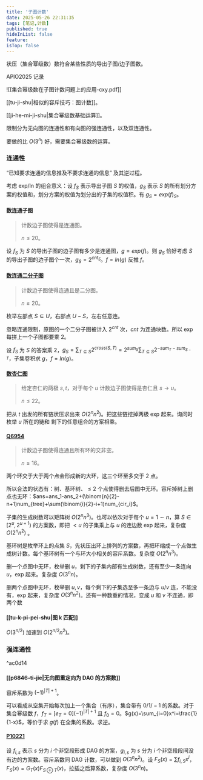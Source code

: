 ```yaml
---
title: '子图计数'
date: 2025-05-26 22:31:35
tags: [笔记,计数]
published: true
hideInList: false
feature: 
isTop: false
---
```

状压（集合幂级数）数符合某些性质的导出子图/边子图数。

APIO2025 记录

![[集合幂级数在子图计数问题上的应用-cxy.pdf]]

[[tu-ji-shu|相似的容斥技巧：图计数]]。

[[ji-he-mi-ji-shu|集合幂级数基础运算]]。

限制分为无向图的连通性和有向图的强连通性，以及双连通性。

要做的比 $O(3^n)$ 好，需要集合幂级数的运算。

### 连通性

“已知要求连通的信息推及不要求连通的信息” 及其逆过程。

考虑 exp/ln 的组合意义：设 $f_S$ 表示导出子图 $S$ 的权值，$g_S$ 表示 $S$ 的所有划分方案的权值和，划分方案的权值为划分出的子集的权值积。有 $g_S=exp (f)_S$。

#### 数连通子图

> 计数边子图使得是连通图。
>
> $n\le 20$。

设 $f_S$ 为 $S$ 的导出子图的边子图有多少是连通图，$g=exp(f)$。则 $g_S$ 恰好考虑 $S$ 的导出子图的边子图个一次，$g_S=2^{cnt_S}$。$f=ln(g)$ 反推 $f$。

#### [数连通二分子图](https://www.luogu.com.cn/problem/AT_arc105_f)

> 计数边子图使得连通且是二分图。
>
> $n\le 20$。

枚举左部点 $S\subseteq U$，右部点 $U-S$，左右任意连。

忽略连通限制，原图的一个二分子图被计入 $2^{cnt}$ 次，$cnt$ 为连通块数。所以 exp 每拼上一个子图都要乘 $2$。

设 $f_S$ 为 $S$ 的答案乘 $2$，$g_S=\sum_{T\subseteq S}2^{cross(S,T)}=2^{sum_S}\sum_{T\subseteq S} 2^{-sum_T-sum_{S-T}}$，子集卷积求 $g$，$f=ln(g)$。

#### [数杏仁图](https://qoj.ac/contest/1092/problem/5411) 

> 给定杏仁的两极 $s,t$，对于每个 $u$ 计数边子图使得是杏仁且 $s\to u$。
>
> $n\le 22$。

把从 $t$ 出发的所有链状压求出来 $O(2^nn^2)$。把这些链挖掉两极 exp 起来。询问时枚举 $u$ 所在的链和 剩下的任意组合的方案相乘。

#### [Q6954](https://qoj.ac/contest/1315/problem/6954)

>计数边子图使得连通且所有环的交非空。
>
>$n\le 16$。

两个环交于大于两个点会形成新的大环，这三个环至多交于 $2$ 点。

所以合法的状态有：树、基环树、$\le 2$ 个点使得删去后图中无环。容斥掉树上删点也无环：$ans=ans_1-ans_2+(\binom{n}{2}-n+1)num_{tree}+\sum(\binom{i}{2}-i+1)num_{cir_i}$。

子集的生成树数可以矩阵树 $O(2^nn^3)$。也可以依次对于每个 $u=1\sim n$，算 $S\in[2^u,2^{u+1})$ 的方案数，即把 $<u$ 的子集乘上与 $u$ 的连边数 exp 起来，复杂度 $O(2^nn^2)$ 。

基环树是枚举环上的点集 $S$，先状压出环上排列的方案数，再把环缩成一个点做生成树计数。每个基环树有一个与环大小相关的容斥系数。复杂度 $O(2^nn^3)$。

删一个点图中无环，枚举删 $u$，剩下的子集内部有生成树数，还有至少一条连向 $u$，exp 起来。复杂度 $O(3^nn)$。

删两个点图中无环，枚举删 $u,v$，每个剩下的子集选至多一条边与 $u/v$ 连，不能没有，exp 起来，复杂度 $O(3^nn^2)$。还有一种数重的情况，变成 $u$ 和 $v$ 不连通，即两个数

#### [[tu-k-pi-pei-shu|图 k 匹配]]

$O(3^{n/2})$ 加速到 $O(2^{n/2}n^2)$。

### 强连通性

^ac0d14

#### [[p6846-ti-jie|无向图重定向为 DAG 的方案数]]

容斥系数为 $(-1)^{|T|+1}$。

可以看成从空集开始每次加上一个集合（有序），集合带有 $0/1/-1$ 的系数。对于集合幂级数 $f$，$f_T=[e_T=0](-1)^{|T|+1}$ 且 $f_0=0$。$g(x)=\sum_{i=0}x^i=\frac{1}{1-x}$，等价于求 $g(f)$ 在全集的系数。求逆。

#### [P10221](https://www.luogu.com.cn/problem/P10221)

设 $f_{i,s}$ 表示 $s$ 分为 $i$ 个非空段形成 DAG 的方案，$g_{i,s}$ 为 $s$ 分为 $i$ 个非空段段间没有边的方案数。容斥系数同 DAG 计数，可以做到 $O(3^nn^2)$。设 $F_S(x)=\sum f_{i,S} x^i$，$F_S(x)=G_T(x)F_{S\oplus T}(x)$，拉插之后算系数，复杂度 $O(3^nn)$。